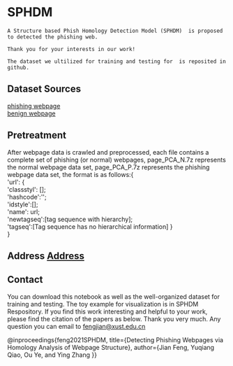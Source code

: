 # SPHDM 
    A Structure based Phish Homology Detection Model (SPHDM)  is proposed to detected the phishing web.

    Thank you for your interests in our work!

    The dataset we ultilized for training and testing for  is reposited in github.

## Dataset Sources  

[phishing webpage](https://phishtank.org/)  
[benign webpage](https://www.alexa.com/)  

## Pretreatment
After webpage data is crawled and preprocessed, each file contains a complete set of phishing (or normal) webpages, page_PCA_N.7z represents the normal webpage data set, page_PCA_P.7z represents the phishing webpage data set, the format is as follows:{  
'url': {  
    'classstyl': [];  
    'hashcode':'';  
          'idstyle':[];  
        'name': url;  
        'newtagseq':[tag sequence with hierarchy];  
        'tagseq':[Tag sequence has no hierarchical information] }  
}  

## Address [Address](https://github.com/qiaodaben/SPHDM-/tree/main/dataset)

## Contact
You can download this notebook as well as the well-organized dataset for training and testing. The toy example for visualization is in SPHDM Respository. If you find this work interesting and helpful to your work, please find the citation of the papers as below. Thank you very much. Any question you can email to fengjian@xust.edu.cn

 @inproceedings{feng2021SPHDM, title={Detecting Phishing Webpages via Homology Analysis of Webpage Structure}, author={Jian Feng, Yuqiang Qiao, Ou Ye, and Ying Zhang }}
